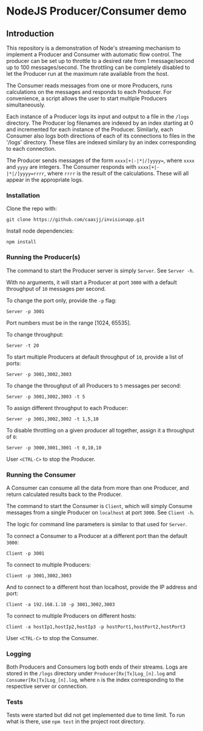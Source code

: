 # NodeJS Producer/Consumer demo

## Introduction

This repository is a demonstration of Node's streaming mechanism to implement a Producer and Consumer with automatic flow control.  The producer can be set up to throttle to a desired rate from 1 message/second up to 100 messages/second.  The throttling can be completely disabled to let the Producer run at the maximum rate available from the host.

The Consumer reads messages from one or more Producers, runs calculations on the messages and responds to each Producer.  For convenience, a script allows the user to start multiple Producers simultaneously.

Each instance of a Producer logs its input and output to a file in the `/logs` directory.  The Producer log filenames are indexed by an index starting at 0 and incremented for each instance of the Producer.  Similarly, each Consumer also logs both directions of each of its connections to files in the '/logs' directory.  These files are indexed similary by an index corresponding to each connection.

The Producer sends messages of the form `xxxx[+|-|*|/]yyyy=`, where `xxxx` and `yyyy` are integers.  The Consumer responds with `xxxx[+|-|*|/]yyyy=rrrr`, where `rrrr` is the result of the calculations.  These will all appear in the appropriate logs.

### Installation

Clone the repo with: 

`git clone https://github.com/caasjj/invisionapp.git`

Install node dependencies:

`npm install`


### Running the Producer(s)

The command to start the Producer server is simply `Server`.  See `Server -h`.

With no arguments, it will start a Producer at port `3000` with a default throughput of `10` messages per second.

To change the port only, provide the `-p` flag:

`Server -p 3001`

Port numbers must be in the range [1024, 65535].

To change throughput:

`Server -t 20`

To start multiple Producers at default throughput of `10`, provide a list of ports:

`Server -p 3001,3002,3003`

To change the throughput of all Producers to `5` messages per second:

`Server -p 3001,3002,3003 -t 5`

To assign different throughput to each Producer:

`Server -p 3001,3002,3002 -t 1,5,10`

To disable throttling on a given producer all together, assign it a throughput of `0`:

`Server -p 3000,3001,3001 -t 0,10,10`

User `<CTRL-C>` to stop the Producer.

### Running the Consumer

A Consumer can consume all the data from more than one Producer, and return calculated results back to the Producer.

The command to start the Consumer is `Client`, which will simply Consume messages from a single Producer on `localhost` at port `3000`.  See `Client -h`.

The logic for command line parameters is similar to that used for `Server`.

To connect a Consumer to a Producer at a different port than the default `3000`:

`Client -p 3001`

To connect to multiple Producers:

`Client -p 3001,3002,3003`

And to connect to a different host than localhost, provide the IP address and port:

`Client -a 192.168.1.10 -p 3001,3002,3003`

To connect to multiple Producers on different hosts:

`Client -a hostIp1,hostIp2,hostIp3 -p hostPort1,hostPort2,hostPort3`

User `<CTRL-C>` to stop the Consumer.

### Logging

Both Producers and Consumers log both ends of their streams.  Logs are stored in the `/logs` directory under `Producer[Rx|Tx]Log_[n].log` and `Consumer[Rx|Tx]Log_[n].log`, where `n` is the index corresponding to the respective server or connection.

### Tests

Tests were started but did not get implemented due to time limit.  To run what is there, use `npm test` in the project root directory.








